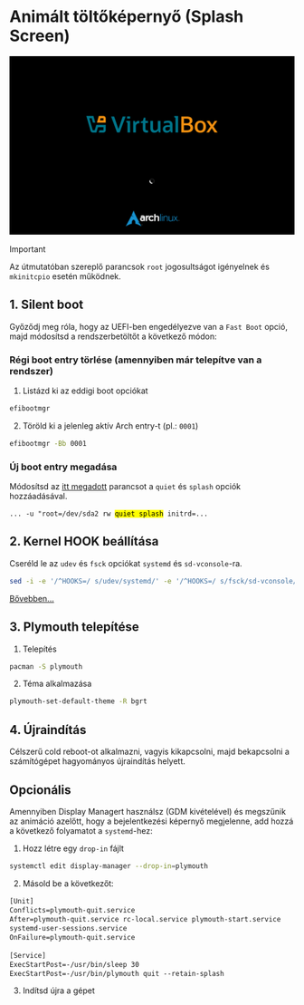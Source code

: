 # Animált töltőképernyő (Splash Screen)
![Screenshot](./splash.png)

> [!IMPORTANT]
> Az útmutatóban szereplő parancsok `root` jogosultságot igényelnek és `mkinitcpio`
> esetén működnek.

## 1. Silent boot
Győződj meg róla, hogy az UEFI-ben engedélyezve van a `Fast Boot` opció, majd módosítsd
a rendszerbetöltőt a következő módon:

### Régi boot entry törlése (amennyiben már telepítve van a rendszer)
1. Listázd ki az eddigi boot opciókat
```bash
efibootmgr
```
2. Töröld ki a jelenleg aktív Arch entry-t (pl.: `0001`)
```bash
efibootmgr -Bb 0001
```

### Új boot entry megadása
Módosítsd az [itt megadott](/Útmutatók/Arch%20Linux/Arch.md#6-rendszerindítás-beállítása)
parancsot a `quiet` és `splash` opciók hozzáadásával.
<pre><code>... -u "root=/dev/sda2 rw <mark>quiet splash</mark> initrd=...</code></pre>

## 2. Kernel HOOK beállítása
Cseréld le az `udev` és `fsck` opciókat `systemd` és `sd-vconsole`-ra.
```bash
sed -i -e '/^HOOKS=/ s/udev/systemd/' -e '/^HOOKS=/ s/fsck/sd-vconsole/' /etc/mkinitcpio.conf
```
[Bővebben...](https://wiki.archlinux.org/title/Silent_boot#fsck)

## 3. Plymouth telepítése
1. Telepítés
```bash
pacman -S plymouth
```
2. Téma alkalmazása
```bash
plymouth-set-default-theme -R bgrt
```

## 4. Újraindítás
Célszerű cold reboot-ot alkalmazni, vagyis kikapcsolni, majd bekapcsolni a számítógépet
hagyományos újraindítás helyett.

## Opcionális
Amennyiben Display Managert használsz (GDM kivételével) és megszűnik az animáció azelőtt,
hogy a bejelentkezési képernyő megjelenne, add hozzá a következő folyamatot a `systemd`-hez:

1. Hozz létre egy `drop-in` fájlt
```bash
systemctl edit display-manager --drop-in=plymouth
```
2. Másold be a következőt:
```properties
[Unit]
Conflicts=plymouth-quit.service
After=plymouth-quit.service rc-local.service plymouth-start.service systemd-user-sessions.service
OnFailure=plymouth-quit.service

[Service]
ExecStartPost=-/usr/bin/sleep 30
ExecStartPost=-/usr/bin/plymouth quit --retain-splash
```
3. Indítsd újra a gépet
